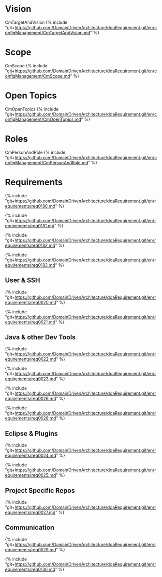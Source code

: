 
# Vision

CmTargetAndVision
{% include "git+https://github.com/DomainDrivenArchitecture/ddaRequirement.git/en/configManagement/CmTargetAndVision.md" %}


# Scope

CmScope
{% include "git+https://github.com/DomainDrivenArchitecture/ddaRequirement.git/en/configManagement/CmScope.md" %}


# Open Topics

CmOpenTopics
{% include "git+https://github.com/DomainDrivenArchitecture/ddaRequirement.git/en/configManagement/CmOpenTopics.md" %}


# Roles

CmPersonAndRole
{% include "git+https://github.com/DomainDrivenArchitecture/ddaRequirement.git/en/configManagement/CmPersonAndRole.md" %}


# Requirements

{% include "git+https://github.com/DomainDrivenArchitecture/ddaRequirement.git/en/requirements/req0180.md" %}

{% include "git+https://github.com/DomainDrivenArchitecture/ddaRequirement.git/en/requirements/req0181.md" %}

{% include "git+https://github.com/DomainDrivenArchitecture/ddaRequirement.git/en/requirements/req0182.md" %}

{% include "git+https://github.com/DomainDrivenArchitecture/ddaRequirement.git/en/requirements/req0183.md" %}

## User & SSH

{% include "git+https://github.com/DomainDrivenArchitecture/ddaRequirement.git/en/requirements/req0020.md" %}

{% include "git+https://github.com/DomainDrivenArchitecture/ddaRequirement.git/en/requirements/req0021.md" %}

## Java & other Dev Tools

{% include "git+https://github.com/DomainDrivenArchitecture/ddaRequirement.git/en/requirements/req0022.md" %}

{% include "git+https://github.com/DomainDrivenArchitecture/ddaRequirement.git/en/requirements/req0023.md" %}

{% include "git+https://github.com/DomainDrivenArchitecture/ddaRequirement.git/en/requirements/req0026.md" %}

{% include "git+https://github.com/DomainDrivenArchitecture/ddaRequirement.git/en/requirements/req0028.md" %}

## Eclipse & Plugins

{% include "git+https://github.com/DomainDrivenArchitecture/ddaRequirement.git/en/requirements/req0024.md" %}

{% include "git+https://github.com/DomainDrivenArchitecture/ddaRequirement.git/en/requirements/req0025.md" %}

## Project Specific Repos

{% include "git+https://github.com/DomainDrivenArchitecture/ddaRequirement.git/en/requirements/req0027.md" %}

## Communication

{% include "git+https://github.com/DomainDrivenArchitecture/ddaRequirement.git/en/requirements/req0029.md" %}

{% include "git+https://github.com/DomainDrivenArchitecture/ddaRequirement.git/en/requirements/req0130.md" %}


